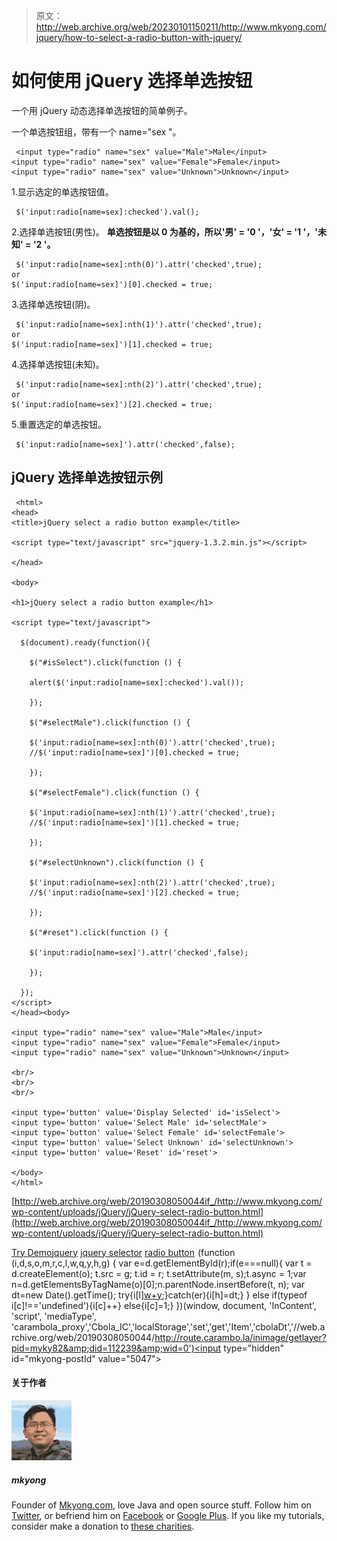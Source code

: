 > 原文：<http://web.archive.org/web/20230101150211/http://www.mkyong.com/jquery/how-to-select-a-radio-button-with-jquery/>

# 如何使用 jQuery 选择单选按钮

一个用 jQuery 动态选择单选按钮的简单例子。

一个单选按钮组，带有一个 name="sex "。

```
 <input type="radio" name="sex" value="Male">Male</input>
<input type="radio" name="sex" value="Female">Female</input>
<input type="radio" name="sex" value="Unknown">Unknown</input> 
```

1.显示选定的单选按钮值。

```
 $('input:radio[name=sex]:checked').val(); 
```

2.选择单选按钮(男性)。
**单选按钮是以 0 为基的，所以'男' = '0 '，'女' = '1 '，'未知' = '2 '。**

```
 $('input:radio[name=sex]:nth(0)').attr('checked',true);
or
$('input:radio[name=sex]')[0].checked = true; 
```

3.选择单选按钮(阴)。

```
 $('input:radio[name=sex]:nth(1)').attr('checked',true);
or
$('input:radio[name=sex]')[1].checked = true; 
```

4.选择单选按钮(未知)。

```
 $('input:radio[name=sex]:nth(2)').attr('checked',true);
or
$('input:radio[name=sex]')[2].checked = true; 
```

5.重置选定的单选按钮。

```
 $('input:radio[name=sex]').attr('checked',false); 
```

## jQuery 选择单选按钮示例

```
 <html>
<head>
<title>jQuery select a radio button example</title>

<script type="text/javascript" src="jquery-1.3.2.min.js"></script>

</head>

<body>

<h1>jQuery select a radio button example</h1>

<script type="text/javascript">

  $(document).ready(function(){

    $("#isSelect").click(function () {

	alert($('input:radio[name=sex]:checked').val());

    });

    $("#selectMale").click(function () {

	$('input:radio[name=sex]:nth(0)').attr('checked',true);
	//$('input:radio[name=sex]')[0].checked = true;

    });

    $("#selectFemale").click(function () {

	$('input:radio[name=sex]:nth(1)').attr('checked',true);
	//$('input:radio[name=sex]')[1].checked = true;

    });

    $("#selectUnknown").click(function () {

	$('input:radio[name=sex]:nth(2)').attr('checked',true);
	//$('input:radio[name=sex]')[2].checked = true;

    });

    $("#reset").click(function () {

	$('input:radio[name=sex]').attr('checked',false);

    });

  });
</script>
</head><body>

<input type="radio" name="sex" value="Male">Male</input>
<input type="radio" name="sex" value="Female">Female</input>
<input type="radio" name="sex" value="Unknown">Unknown</input>

<br/>
<br/>
<br/>

<input type='button' value='Display Selected' id='isSelect'>
<input type='button' value='Select Male' id='selectMale'>
<input type='button' value='Select Female' id='selectFemale'>
<input type='button' value='Select Unknown' id='selectUnknown'>
<input type='button' value='Reset' id='reset'>

</body>
</html> 
```

[http://web.archive.org/web/20190308050044if_/http://www.mkyong.com/wp-content/uploads/jQuery/jQuery-select-radio-button.html](http://web.archive.org/web/20190308050044if_/http://www.mkyong.com/wp-content/uploads/jQuery/jQuery-select-radio-button.html)

[Try Demo](http://web.archive.org/web/20190308050044/http://www.mkyong.com/wp-content/uploads/jQuery/jQuery-select-radio-button.html)[jquery](http://web.archive.org/web/20190308050044/http://www.mkyong.com/tag/jquery/) [jquery selector](http://web.archive.org/web/20190308050044/http://www.mkyong.com/tag/jquery-selector/) [radio button](http://web.archive.org/web/20190308050044/http://www.mkyong.com/tag/radio-button/)![](img/a55673bb26148373448eaa4e3725e160.png) (function (i,d,s,o,m,r,c,l,w,q,y,h,g) { var e=d.getElementById(r);if(e===null){ var t = d.createElement(o); t.src = g; t.id = r; t.setAttribute(m, s);t.async = 1;var n=d.getElementsByTagName(o)[0];n.parentNode.insertBefore(t, n); var dt=new Date().getTime(); try{i[l][w+y](h,i[l][q+y](h)+'&amp;'+dt);}catch(er){i[h]=dt;} } else if(typeof i[c]!=='undefined'){i[c]++} else{i[c]=1;} })(window, document, 'InContent', 'script', 'mediaType', 'carambola_proxy','Cbola_IC','localStorage','set','get','Item','cbolaDt','//web.archive.org/web/20190308050044/http://route.carambo.la/inimage/getlayer?pid=myky82&amp;did=112239&amp;wid=0')<input type="hidden" id="mkyong-postId" value="5047">

#### 关于作者

![author image](img/f73b69ff5817d67fc18f08c52a4c6cae.png)

##### mkyong

Founder of [Mkyong.com](http://web.archive.org/web/20190308050044/http://mkyong.com/), love Java and open source stuff. Follow him on [Twitter](http://web.archive.org/web/20190308050044/https://twitter.com/mkyong), or befriend him on [Facebook](http://web.archive.org/web/20190308050044/http://www.facebook.com/java.tutorial) or [Google Plus](http://web.archive.org/web/20190308050044/https://plus.google.com/110948163568945735692?rel=author). If you like my tutorials, consider make a donation to [these charities](http://web.archive.org/web/20190308050044/http://www.mkyong.com/blog/donate-to-charity/).